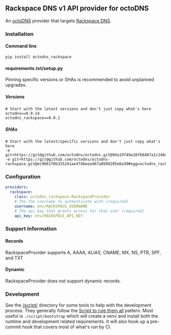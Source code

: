 ## Rackspace DNS v1 API provider for octoDNS

An [octoDNS](https://github.com/octodns/octodns/) provider that targets [Rackspace DNS](https://www.rackspace.com/library/what-is-dns).

### Installation

#### Command line

```
pip install octodns_rackspace
```

#### requirements.txt/setup.py

Pinning specific versions or SHAs is recommended to avoid unplanned upgrades.

##### Versions

```
# Start with the latest versions and don't just copy what's here
octodns==0.9.14
octodns_rackspace==0.0.1
```

##### SHAs

```
# Start with the latest/specific versions and don't just copy what's here
-e git+https://git@github.com/octodns/octodns.git@9da19749e28f68407a1c246dfdf65663cdc1c422#egg=octodns
-e git+https://git@github.com/octodns/octodns-rackspace.git@ec9661f8b335241ae4746eea467a8509205e6a30#egg=octodns_rackspace
```

### Configuration

```yaml
providers:
  rackspace:
    class: octodns_rackspace.RackspaceProvider
    # The the username to authenticate with (required)
    username: env/RACKSPACE_USERNAME
    # The api key that grants access for that user (required)
    api_key: env/RACKSPACE_API_KEY
```

### Support Information

#### Records

RackspaceProvider supports A, AAAA, ALIAS, CNAME, MX, NS, PTR, SPF, and TXT

#### Dynamic

RackspaceProvider does not support dynamic records.

### Development

See the [/script/](/script/) directory for some tools to help with the development process. They generally follow the [Script to rule them all](https://github.com/github/scripts-to-rule-them-all) pattern. Most useful is `./script/bootstrap` which will create a venv and install both the runtime and development related requirements. It will also hook up a pre-commit hook that covers most of what's run by CI.
